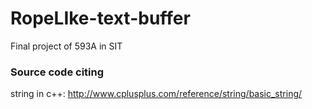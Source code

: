 # RopeLIke-text-buffer
Final project of 593A in SIT

### Source code citing
string in c++: http://www.cplusplus.com/reference/string/basic_string/
